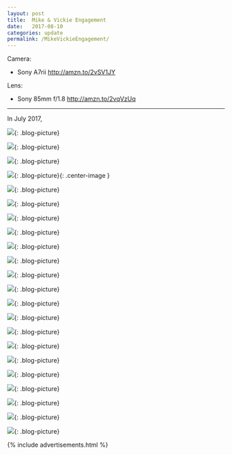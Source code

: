 ```yaml
---
layout: post
title:  Mike & Vickie Engagement
date:   2017-08-10
categories: update
permalink: /MikeVickieEngagement/
---
```


Camera: 
  * Sony A7rii   <http://amzn.to/2vSV1JY>

Lens:
  * Sony 85mm f/1.8 <http://amzn.to/2vqVzUq>


* * *

In July 2017, 

![](https://c1.staticflickr.com/5/4435/36048986200_4d017644b2_b.jpg){: .blog-picture}

![](https://c1.staticflickr.com/5/4363/36048983960_64f58e00bc_b.jpg){: .blog-picture}

![](https://c1.staticflickr.com/5/4426/36048982690_c63da4314c_b.jpg){: .blog-picture}

![](https://c1.staticflickr.com/5/4378/36048981860_a5c78685d1_c.jpg){: .blog-picture}{: .center-image }

![](https://c1.staticflickr.com/5/4412/36277502902_4939217f1d_c.jpg){: .blog-picture}

![](https://c1.staticflickr.com/5/4416/36048979510_426abd1a97_b.jpg){: .blog-picture}

![](https://c1.staticflickr.com/5/4382/36445721325_08c927f844_b.jpg){: .blog-picture}

![](https://c1.staticflickr.com/5/4364/36048974260_2f3bdfaa42_c.jpg){: .blog-picture}

![](https://c1.staticflickr.com/5/4430/36048976050_5d586d7f2c_c.jpg){: .blog-picture}

![](https://c1.staticflickr.com/5/4343/36048972950_491279358c_c.jpg){: .blog-picture}

![](https://c1.staticflickr.com/5/4364/36048971660_e29eb4bf72_c.jpg){: .blog-picture}

![](https://c1.staticflickr.com/5/4340/35637982323_1001fb83ac_c.jpg){: .blog-picture}

![](https://c1.staticflickr.com/5/4434/36048970210_2b4d10bd9f_c.jpg){: .blog-picture}

![](https://c1.staticflickr.com/5/4376/36048969310_9ec6e23cfc_c.jpg){: .blog-picture}

![](https://c1.staticflickr.com/5/4387/36277509172_3bef9f4ffe_c.jpg){: .blog-picture}

![](https://c1.staticflickr.com/5/4336/36048967620_c7fabca296_c.jpg){: .blog-picture}

![](https://c1.staticflickr.com/5/4436/36277508202_becec33f9a_c.jpg){: .blog-picture}

![](https://c1.staticflickr.com/5/4391/36277507362_301b101a5d_b.jpg){: .blog-picture}

![](https://c1.staticflickr.com/5/4440/36048965910_cf73bbab9b_b.jpg){: .blog-picture}

![](https://c1.staticflickr.com/5/4346/36277502352_e4c9b10bb4_b.jpg){: .blog-picture}

![](https://c1.staticflickr.com/5/4369/36048963830_a5045687b9_b.jpg){: .blog-picture}

![](https://c1.staticflickr.com/5/4421/36048965060_0d5af5dd08_c.jpg){: .blog-picture}


{% include advertisements.html %}
